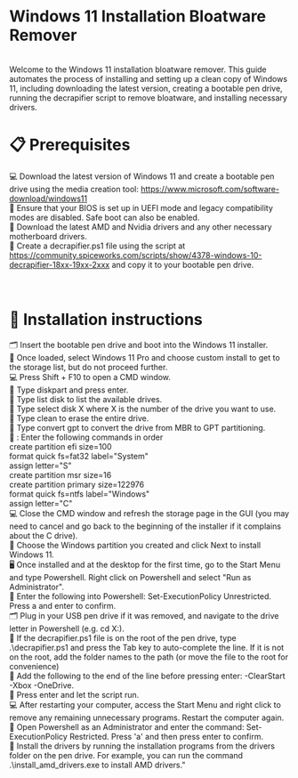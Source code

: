 # Windows 11 Installation Bloatware Remover

<br>Welcome to the Windows 11 installation bloatware remover. This guide automates the process of installing and setting up a clean copy of Windows 11, including downloading the latest version, creating a bootable pen drive, running the decrapifier script to remove bloatware, and installing necessary drivers.<br/>

# 📋 Prerequisites
💻 Download the latest version of Windows 11 and create a bootable pen drive using the media creation tool: https://www.microsoft.com/software-download/windows11
<br>🔌 Ensure that your BIOS is set up in UEFI mode and legacy compatibility modes are disabled. Safe boot can also be enabled.
<br>📀 Download the latest AMD and Nvidia drivers and any other necessary motherboard drivers.
<br>📂 Create a decrapifier.ps1 file using the script at https://community.spiceworks.com/scripts/show/4378-windows-10-decrapifier-18xx-19xx-2xxx and copy it to your bootable pen drive.

# <br>🚀 Installation instructions
🗂️ Insert the bootable pen drive and boot into the Windows 11 installer.
<br>💾 Once loaded, select Windows 11 Pro and choose custom install to get to the storage list, but do not proceed further.
<br>💻 Press Shift + F10 to open a CMD window.
<br>📜 Type diskpart and press enter.
<br>💾 Type list disk to list the available drives.
<br>📜 Type select disk X where X is the number of the drive you want to use.
<br>💾 Type clean to erase the entire drive.
<br>📜 Type convert gpt to convert the drive from MBR to GPT partitioning.
<br>📜 : Enter the following commands in order
<br>create partition efi size=100
<br>format quick fs=fat32 label="System"
<br>assign letter="S"
<br>create partition msr size=16
<br>create partition primary size=122976
<br>format quick fs=ntfs label="Windows"
<br>assign letter="C"
<br>💻 Close the CMD window and refresh the storage page in the GUI (you may need to cancel and go back to the beginning of the installer if it complains about the C drive).
<br>💾 Choose the Windows partition you created and click Next to install Windows 11.
<br>🖥️ Once installed and at the desktop for the first time, go to the Start Menu and type Powershell. Right click on Powershell and select "Run as Administrator".
<br>📜 Enter the following into Powershell: Set-ExecutionPolicy Unrestricted. Press a and enter to confirm.
<br>🗂️ Plug in your USB pen drive if it was removed, and navigate to the drive letter in Powershell (e.g. cd X:\).
<br>📂 If the decrapifier.ps1 file is on the root of the pen drive, type .\decrapifier.ps1 and press the Tab key to auto-complete the line. If it is not on the root, add the folder names to the path (or move the file to the root for convenience)
<br>📂 Add the following to the end of the line before pressing enter: -ClearStart -Xbox -OneDrive.
<br>📜 Press enter and let the script run.
<br>💻 After restarting your computer, access the Start Menu and right click to remove any remaining unnecessary programs. Restart the computer again.
<br>📜 Open Powershell as an Administrator and enter the command: Set-ExecutionPolicy Restricted. Press 'a' and then press enter to confirm.
<br>📜 Install the drivers by running the installation programs from the drivers folder on the pen drive. For example, you can run the command .\install_amd_drivers.exe to install AMD drivers."
